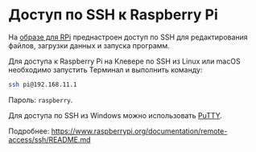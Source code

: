 Доступ по SSH к Raspberry Pi
===

На [образе для RPi](microsd_images.md) преднастроен доступ по SSH для редактирования файлов, загрузки данных и запуска программ.

Для доступа к Raspberry Pi на Клевере по SSH из Linux или macOS необходимо запустить Терминал и выполнить команду:

```bash
ssh pi@192.168.11.1
```

Пароль: ``raspberry``.

Для доступа по SSH из Windows можно использовать [PuTTY](https://www.chiark.greenend.org.uk/~sgtatham/putty/latest.html).

Подробнее: https://www.raspberrypi.org/documentation/remote-access/ssh/README.md
